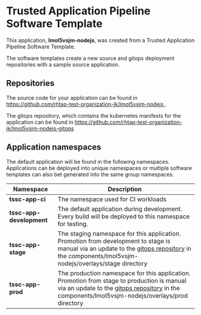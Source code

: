 # Trusted Application Pipeline Software Template

This application, **lmol5vsjm-nodejs**, was created from a Trusted Application Pipeline Software Template.

The software templates create a new source and gitops deployment repositories with a sample source application. 

## Repositories

The source code for your application can be found in [https://github.com/rhtap-test-organization-jk/lmol5vsjm-nodejs ](https://github.com/rhtap-test-organization-jk/lmol5vsjm-nodejs ).
 
The gitops repository, which contains the kubernetes manifests for the application can be found in 
[https://github.com/rhtap-test-organization-jk/lmol5vsjm-nodejs-gitops ](https://github.com/rhtap-test-organization-jk/lmol5vsjm-nodejs-gitops ) 

## Application namespaces 

The default application will be found in the following namespaces. Applications can be deployed into unique namespaces or multiple software templates can also bet generated into the same group namespaces.  

|  Namespace   |  Description   |  
| -------- | -------- |
| **tssc-app-ci** | The namespace used for CI workloads |
| **tssc-app-development** | The default application during development. Every build will be deployed to this namespace for testing. |
| **tssc-app-stage** | The staging namespace for this application. Promotion from development to stage is manual via an update to the [gitops repository](https://github.com/rhtap-test-organization-jk/lmol5vsjm-nodejs-gitops ) in the components/lmol5vsjm-nodejs/overlays/stage directory |
| **tssc-app-prod** | The production namespace for this application. Promotion from stage to production is manual via an update to the [gitops repository](https://github.com/rhtap-test-organization-jk/lmol5vsjm-nodejs-gitops ) in the components/lmol5vsjm-nodejs/overlays/prod directory |